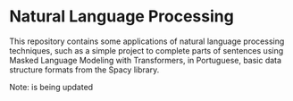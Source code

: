 # Natural Language Processing

This repository contains some applications of natural language processing techniques, such as a simple project to complete parts of sentences using Masked Language Modeling with Transformers, in Portuguese, basic data structure formats from the Spacy library. 

Note: is being updated 

